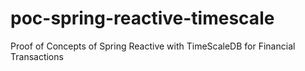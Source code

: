 # poc-spring-reactive-timescale
Proof of Concepts of Spring Reactive with TimeScaleDB for Financial Transactions
